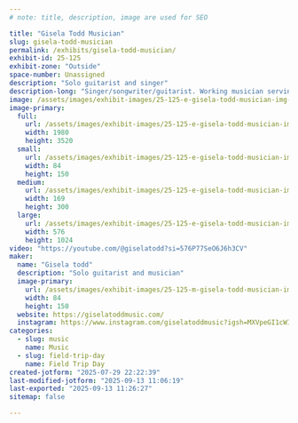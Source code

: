 ```yaml
---
# note: title, description, image are used for SEO

title: "Gisela Todd Musician"
slug: gisela-todd-musician
permalink: /exhibits/gisela-todd-musician/
exhibit-id: 25-125
exhibit-zone: "Outside"
space-number: Unassigned
description: "Solo guitarist and singer"
description-long: "Singer/songwriter/guitarist. Working musician serving central Florida but can also be available for other parts of Florida. Occasional busker 🎶🎤🥰"
image: /assets/images/exhibit-images/25-125-e-gisela-todd-musician-img-4539-5547-169x300.jpeg
image-primary: 
  full:
    url: /assets/images/exhibit-images/25-125-e-gisela-todd-musician-img-4539-5547-full.jpeg
    width: 1980
    height: 3520
  small:
    url: /assets/images/exhibit-images/25-125-e-gisela-todd-musician-img-4539-5547-84x150.jpeg
    width: 84
    height: 150
  medium:
    url: /assets/images/exhibit-images/25-125-e-gisela-todd-musician-img-4539-5547-169x300.jpeg
    width: 169
    height: 300
  large:
    url: /assets/images/exhibit-images/25-125-e-gisela-todd-musician-img-4539-5547-576x1024.jpeg
    width: 576
    height: 1024
video: "https://youtube.com/@giselatodd?si=576P77SeO6J6h3CV"
maker: 
  name: "Gisela todd"
  description: "Solo guitarist and musician"
  image-primary:
    url: /assets/images/exhibit-images/25-125-m-gisela-todd-musician-img-4539-84x150.jpeg
    width: 84
    height: 150
  website: https://giselatoddmusic.com/
  instagram: https://www.instagram.com/giselatoddmusic?igsh=MXVpeGI1cWI5dWZlZA%3D%3D&utm_source=qr
categories: 
  - slug: music
    name: Music
  - slug: field-trip-day
    name: Field Trip Day
created-jotform: "2025-07-29 22:22:39"
last-modified-jotform: "2025-09-13 11:06:19"
last-exported: "2025-09-13 11:26:27"
sitemap: false

---
```

